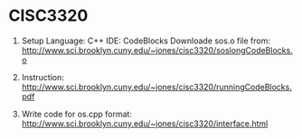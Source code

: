 # CISC3320

1. Setup
Language: C++
IDE: CodeBlocks
Downloade sos.o file from: http://www.sci.brooklyn.cuny.edu/~jones/cisc3320/soslongCodeBlocks.o


2. Instruction: http://www.sci.brooklyn.cuny.edu/~jones/cisc3320/runningCodeBlocks.pdf


3. Write code for os.cpp format: http://www.sci.brooklyn.cuny.edu/~jones/cisc3320/interface.html  
   
